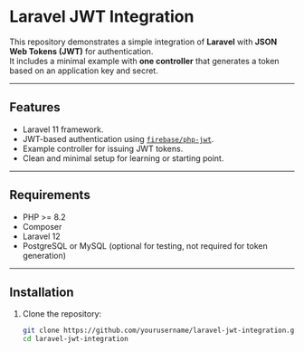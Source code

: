 # Laravel JWT Integration

This repository demonstrates a simple integration of **Laravel** with **JSON Web Tokens (JWT)** for authentication.  
It includes a minimal example with **one controller** that generates a token based on an application key and secret.

---

## Features
- Laravel 11 framework.
- JWT-based authentication using [`firebase/php-jwt`](https://github.com/firebase/php-jwt).
- Example controller for issuing JWT tokens.
- Clean and minimal setup for learning or starting point.

---

## Requirements
- PHP >= 8.2
- Composer
- Laravel 12
- PostgreSQL or MySQL (optional for testing, not required for token generation)

---

## Installation
1. Clone the repository:
   ```bash
   git clone https://github.com/yourusername/laravel-jwt-integration.git
   cd laravel-jwt-integration
